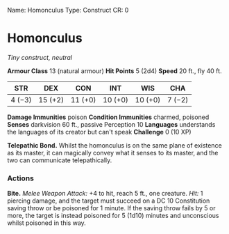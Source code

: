 Name: Homonculus
Type: Construct
CR: 0

# Homonculus
_Tiny construct, neutral_

**Armour Class** 13 (natural armour)
**Hit Points** 5 (2d4)
**Speed** 20 ft., fly 40 ft.

| STR     | DEX     | CON     | INT     | WIS     | CHA     |
|---------|---------|---------|---------|---------|---------|
| 4 (−3)  | 15 (+2) | 11 (+0) | 10 (+0) | 10 (+0) | 7 (−2)  |

**Damage Immunities** poison
**Condition Immunities** charmed, poisoned
**Senses** darkvision 60 ft., passive Perception 10
**Languages** understands the languages of its creator but can't speak
**Challenge** 0 (10 XP)

**Telepathic Bond.** Whilst the homonculus is on the same plane of existence as its master, it can magically convey what it senses to its master, and the two can communicate telepathically.

### Actions
**Bite.** _Melee Weapon Attack:_ +4 to hit, reach 5 ft., one creature. _Hit:_ 1 piercing damage, and the target must succeed on a DC 10 Constitution saving throw or be poisoned for 1 minute. If the saving throw fails by 5 or more, the target is instead poisoned for 5 (1d10) minutes and unconscious whilst poisoned in this way.